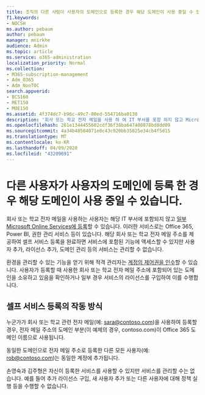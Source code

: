 ```yaml
---
title: 조직의 다른 사람이 사용자의 도메인으로 등록한 경우 해당 도메인이 사용 중일 수 있음
f1.keywords:
- NOCSH
ms.author: pebaum
author: pebaum
manager: mnirkhe
audience: Admin
ms.topic: article
ms.service: o365-administration
localization_priority: Normal
ms.collection:
- M365-subscription-management
- Adm_O365
- Adm_NonTOC
search.appverid:
- BCS160
- MET150
- MOE150
ms.assetid: 4f374dc7-b96c-49c7-80ed-554716ba0138
description: '회사 또는 학교 전자 메일을 사용 하 여 IT 부서를 포함 하지 않고 Microsoft online services에 등록 하는 방법에 대해 알아봅니다. '
ms.openlocfilehash: 261e1344455602cdf36f38ba647408078bd8dd09
ms.sourcegitcommit: 4a34b48584071e0c43c920bb35025e34cb4f5d15
ms.translationtype: MT
ms.contentlocale: ko-KR
ms.lasthandoff: 04/09/2020
ms.locfileid: "43209691"
---
```

# <a name="your-domain-may-be-in-use-if-someone-else-signed-up-with-it"></a>다른 사용자가 사용자의 도메인에 등록 한 경우 해당 도메인이 사용 중일 수 있습니다.

회사 또는 학교 전자 메일을 사용하는 사용자는 해당 IT 부서에 포함되지 않고 [일부 Microsoft Online Services에 등록](self-service-sign-up.md)할 수 있습니다. 이러한 서비스로는 Office 365, Power BI, 권한 관리 서비스 등이 있습니다. 해당 회사 또는 학교 전자 메일 주소를 제공하여 셀프 서비스 등록을 완료하면 서비스에 포함된 기능에 액세스할 수 있지만 사용자 추가, 라이선스 추가, 도메인 관리 등의 서비스는 관리할 수 없습니다. 
  
환경을 관리할 수 있는 기능을 얻기 위해 적격 관리자는 [계정의 제어권을 인수](become-the-admin.md)할 수 있습니다. 사용자가 등록할 때 사용한 회사 또는 학교 전자 메일 주소에 포함되어 있는 도메인을 소유하고 있음을 확인하거나 일부 경우 서비스의 라이선스를 구입하여 이를 수행합니다.
  
## <a name="how-does-the-self-service-signup-work"></a>셀프 서비스 등록의 작동 방식

 누군가가 회사 또는 학교 관련 전자 메일(예: sara@contoso.com)을 사용하여 등록할 경우, 전자 메일 주소의 도메인 부분(이 예제의 경우, contoso.com)이 Office 365 도메인 이름으로 사용됩니다. 
  
동일한 도메인으로 전자 메일 주소로 등록한 다른 모든 사용자(예: rob@contoso.com)는 동일한 계정에 추가됩니다.
  
손영숙과 김주형은 자신이 등록한 서비스를 사용할 수 있지만 서비스를 관리할 수는 없습니다. 예를 들어 추가 라이선스 구입, 새 사용자 추가 또는 다른 사용자에 대해 정책 실행 등을 수행할 수 없습니다.
  

